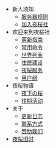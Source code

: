 - 新人须知
    - [服务器规则](NS_Server/rules.md)
    - [加入夜桜社](NS_Server/join.md)
- 欢迎来到夜桜社
    - [萌新指南](NS_Server/guide.md)
    - [常用命令](NS_Server/commands.md)
    - [世界列表](NS_Server/worlds.md)
    - [住民建设](NS_Server/constructions.md)
    - [夜桜服务](NS_Server/service.md)
    - [用户组](NS_Server/members.md)
- 夜桜物语
    - [夜下の桜](NS_Server/story/NightSakura.md)
    - [往期活动](NS_Server/story/events.md)
- 关于
    - [更新日志](NS_Server/about/changelog.md)
    - [联系方式](NS_Server/about/contact.md)
    - [赞助我们](NS_Server/about/donation.md)
- [夜桜旧时](Ns_Server_History/main.md)
